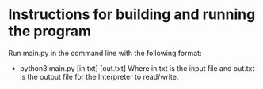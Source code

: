 # Instructions for building and running the program
Run main.py in the command line with the following format: <br>
- python3 main.py [in.txt] [out.txt]
Where in.txt is the input file and out.txt is the output file for the Interpreter to read/write.
